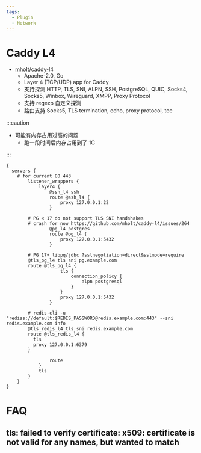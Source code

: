```yaml
---
tags:
  - Plugin
  - Network
---
```


# Caddy L4

- [mholt/caddy-l4](https://github.com/mholt/caddy-l4)
  - Apache-2.0, Go
  - Layer 4 (TCP/UDP) app for Caddy
  - 支持探测 HTTP, TLS, SNI, ALPN, SSH, PostgreSQL, QUIC, Socks4, Socks5, Winbox, Wireguard, XMPP, Proxy Protocol
  - 支持 regexp 自定义探测
  - 路由支持 Socks5, TLS termination, echo, proxy protocol, tee

:::caution

- 可能有内存占用过高的问题
  - 跑一段时间后内存占用到了 1G

:::

```caddyfile
{
  servers {
    # for current 80 443
		listener_wrappers {
			layer4 {
				@ssh_l4 ssh
				route @ssh_l4 {
					proxy 127.0.0.1:22
				}

        # PG < 17 do not support TLS SNI handshakes
        # crash for now https://github.com/mholt/caddy-l4/issues/264
				@pg_l4 postgres
				route @pg_l4 {
					proxy 127.0.0.1:5432
				}

        # PG 17+ libpq/jdbc ?sslnegotiation=direct&sslmode=require
        @tls_pg_l4 tls sni pg.example.com
        route @tls_pg_l4 {
					tls {
						connection_policy {
							alpn postgresql
						}
					}
					proxy 127.0.0.1:5432
				}

        # redis-cli -u "rediss://default:$REDIS_PASSWORD@redis.example.com:443" --sni redis.example.com info
        @tls_redis_l4 tls sni redis.example.com
        route @tls_redis_l4 {
          tls
          proxy 127.0.0.1:6379
        }

				route
			}
			tls
		}
	}
}
```

# FAQ

## tls: failed to verify certificate: x509: certificate is not valid for any names, but wanted to match
